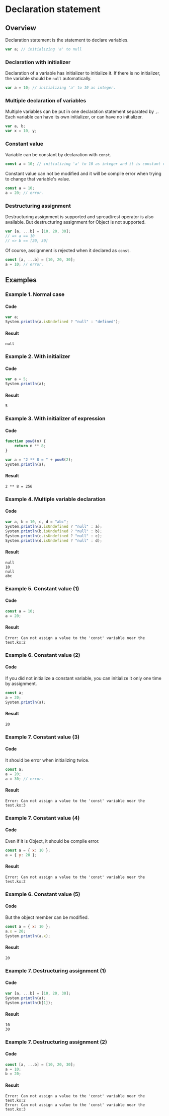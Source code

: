 
# Declaration statement

## Overview

Declaration statement is the statement to declare variables.

```javascript
var a; // initializing 'a' to null
```

### Declaration with initializer

Declaration of a variable has initializer to initialize it.
If there is no initializer, the variable should be `null` automatically.

```javascript
var a = 10; // initializing 'a' to 10 as integer.
```

### Multiple declaration of variables

Multiple variables can be put in one declaration statement separated by `,`.
Each variable can have its own initializer, or can have no initializer.

```javascript
var a, b;
var x = 10, y;
```

### Constant value

Variable can be constant by declaration with `const`.

```javascript
const a = 10; // initializing 'a' to 10 as integer and it is constant value.
```

Constant value can not be modified and it will be compile error when trying to change that variable's value.

```javascript
const a = 10;
a = 20; // error.
```

### Destructuring assignment

Destructuring assignment is supported and spread/rest operator is also available.
But destructuring assignment for Object is not supported.

```javascript
var [a, ...b] = [10, 20, 30];
// => a == 10
// => b == [20, 30]
```

Of course, assignment is rejected when it declared as `const`.

```javascript
const [a, ...b] = [10, 20, 30];
a = 10; // error.
```

## Examples

### Example 1. Normal case

#### Code

```javascript
var a;
System.println(a.isUndefined ? "null" : "defined");
```

#### Result

```
null
```

### Example 2. With initializer

#### Code

```javascript
var a = 5;
System.println(a);
```

#### Result

```
5
```

### Example 3. With initializer of expression

#### Code

```javascript
function pow8(n) {
    return n ** 8;
}

var a = "2 ** 8 = " + pow8(2);
System.println(a);
```

#### Result

```
2 ** 8 = 256
```

### Example 4. Multiple variable declaration

#### Code

```javascript
var a, b = 10, c, d = "abc";
System.println(a.isUndefined ? "null" : a);
System.println(b.isUndefined ? "null" : b);
System.println(c.isUndefined ? "null" : c);
System.println(d.isUndefined ? "null" : d);
```

#### Result

```
null
10
null
abc
```

### Example 5. Constant value (1)

#### Code

```javascript
const a = 10;
a = 20;
```

#### Result

```
Error: Can not assign a value to the 'const' variable near the test.kx:2
```

### Example 6. Constant value (2)

#### Code

If you did not initialize a constant variable, you can initialize it only one time by assignment.

```javascript
const a;
a = 20;
System.println(a);
```

#### Result

```
20
```

### Example 7. Constant value (3)

#### Code

It should be error when initializing twice.

```javascript
const a;
a = 20;
a = 30; // error.
```

#### Result

```
Error: Can not assign a value to the 'const' variable near the test.kx:3
```

### Example 7. Constant value (4)

#### Code

Even if it is Object, it should be compile error.

```javascript
const a = { x: 10 };
a = { y: 20 };
```

#### Result

```
Error: Can not assign a value to the 'const' variable near the test.kx:2
```

### Example 6. Constant value (5)

#### Code

But the object member can be modified.

```javascript
const a = { x: 10 };
a.x = 20;
System.println(a.x);
```

#### Result

```
20
```

### Example 7. Destructuring assignment (1)

#### Code

```javascript
var [a, ...b] = [10, 20, 30];
System.println(a);
System.println(b[1]);
```

#### Result

```
10
30
```

### Example 7. Destructuring assignment (2)

#### Code

```javascript
const [a, ...b] = [10, 20, 30];
a = 10;
b = 20;
```

#### Result

```
Error: Can not assign a value to the 'const' variable near the test.kx:2
Error: Can not assign a value to the 'const' variable near the test.kx:3
```
